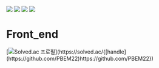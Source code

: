 <img src="https://img.shields.io/badge/html5-E34F26?style=flat&logo=html5&logoColor=white"/> <img src="https://img.shields.io/badge/css3-1572B6?style=flat&logo=css3&logoColor=white"/> <img src="https://img.shields.io/badge/javascript-F7DF1E?style=flat&logo=javascript&logoColor=white"/> <img src="https://img.shields.io/badge/React-61DAFB?style=flat&logo=React&logoColor=white"/> 
 
# Front_end

[![Solved.ac
프로필](http://mazassumnida.wtf/api/generate_badge?boj={[handle](https://github.com/PBEM22)})](https://solved.ac/{[handle](https://github.com/PBEM22)https://github.com/PBEM22})
